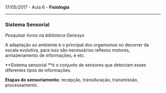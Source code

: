 17/05/2017 - Aula 6 - **Fisiologia**

---

### Sistema Sensorial

_Pesquisar livros na biblioteca Genesys_

A adaptação ao ambiente é o principal dos organismos no decorrer da escala evolutiva, para isso são necessários reflexos motores, armazenamento de informações, e etc.

**Sistema sensorial **é o conjunto de sensores que detectam esses diferentes tipos de informações.

**Etapas do sensoriamento**: recepção, transduração, transmissão, processamento.

